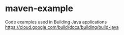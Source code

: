# maven-example
Code examples used in Building Java applications
https://cloud.google.com/build/docs/building/build-java
